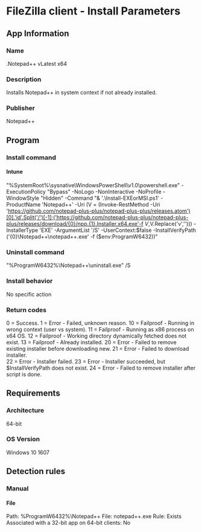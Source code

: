 # FileZilla client - Install Parameters


## App Information
### Name
.Notepad++ vLatest x64

### Description
Installs Notepad++ in system context if not already installed.

### Publisher
Notepad++


## Program
### Install command
#### Intune
"%SystemRoot%\sysnative\WindowsPowerShell\v1.0\powershell.exe" -ExecutionPolicy "Bypass" -NoLogo -NonInteractive -NoProfile -WindowStyle "Hidden" -Command "& '.\Install-EXEorMSI.ps1' -ProductName 'Notepad++' -Uri $($V = (Invoke-RestMethod -Uri 'https://github.com/notepad-plus-plus/notepad-plus-plus/releases.atom')[0].'id'.Split('/')[-1];('https://github.com/notepad-plus-plus/notepad-plus-plus/releases/download/{0}/npp.{1}.Installer.x64.exe'-f $V,$V.Replace('v',''))) -InstallerType 'EXE' -ArgumentList '/S' -UserContext:$false -InstallVerifyPath ('{0}\Notepad++\notepad++.exe' -f ($env:ProgramW6432))"

### Uninstall command
"%ProgramW6432%\Notepad++\uninstall.exe" /S

### Install behavior
No specific action

### Return codes
0  = Success.
1  = Error - Failed, unknown reason.
10 = Failproof - Running in wrong context (user vs system).
11 = Failproof - Running as x86 process on x64 OS.
12 = Failproof - Working directory dynamically fetched does not exist.
13 = Failproof - Already installed.
20 = Error - Failed to remove existing installer before downloading new.
21 = Error - Failed to download installer.            
22 = Error - Installer failed.
23 = Error - Installer succeeded, but $InstallVerifyPath does not exist.
24 = Error - Failed to remove installer after script is done. 



## Requirements
### Architecture
64-bit

### OS Version
Windows 10 1607



## Detection rules
### Manual
#### File
Path:	%ProgramW6432%\Notepad++
File:	notepad++.exe
Rule:	Exists
Associated with a 32-bit app on 64-bit clients: No